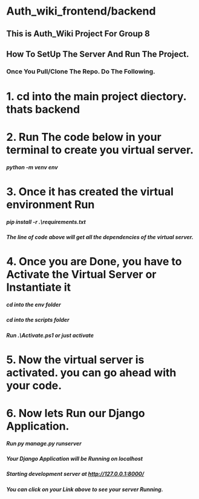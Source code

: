 # Auth_wiki_frontend/backend

## This is Auth_Wiki Project For Group 8

## How To SetUp The Server And Run The Project.

### Once You Pull/Clone The Repo. Do The Following.

# 1. cd into the main project diectory. thats backend

# 2. Run The code below in your terminal to create you virtual server.

##### python -m venv env

# 3. Once it has created the virtual environment Run

##### pip install -r .\requirements.txt

##### The line of code above will get all the dependencies of the virtual server.

# 4. Once you are Done, you have to Activate the Virtual Server or Instantiate it

##### cd into the env folder

##### cd into the scripts folder

##### Run .\Activate.ps1 or just activate

# 5. Now the virtual server is activated. you can go ahead with your code.

# 6. Now lets Run our Django Application.

##### Run py manage.py runserver

##### Your Django Application will be Running on localhost

##### Starting development server at http://127.0.0.1:8000/

##### You can click on your Link above to see your server Running.
